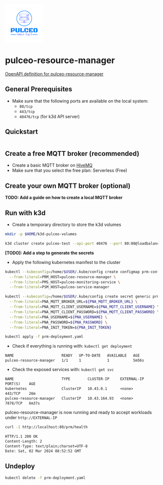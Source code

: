 <img src="docs/assets/pulceo-logo-color.png" alt="pulceo-logo" width="25%" height="auto"/>

# pulceo-resource-manager 

[OpenAPI definition for pulceo-resource-manager](https://spboehm.github.io/pulceo-resource-manager/)

## General Prerequisites

- Make sure that the following ports are available on the local system:
  - `80/tcp`
  - `443/tcp`
  - `40476/tcp` (for k3d API server)

## Quickstart

```bash
```

## Create a free MQTT broker (recommended)

- Create a basic MQTT broker on [HiveMQ](https://console.hivemq.cloud/?utm_source=HiveMQ+Pricing+Page&utm_medium=serverless+signup+CTA+Button&utm_campaign=HiveMQ+Cloud+PaaS&utm_content=serverless)
- Make sure that you select the free plan: Serverless (Free)

## Create your own MQTT broker (optional)

**TODO: Add a guide on how to create a local MQTT broker**

## Run with k3d

- Create a temporary directory to store the k3d volumes
```bash
mkdir -p $HOME/k3d-pulceo-volumes
```
```bash
k3d cluster create pulceo-test --api-port 40476 --port 80:80@loadbalancer --volume $HOME/k3d-pulceo-volumes:/var/lib/rancher/k3s/storage@all
```

**[TODO]: Add a step to generate the secrets**
- Apply the following kubernetes manifest to the cluster
```bash
kubectl --kubeconfig=/home/$USER/.kube/config create configmap prm-configmap \
  --from-literal=PRM_HOST=pulceo-resource-manager \
  --from-literal=PMS_HOST=pulceo-monitoring-service \
  --from-literal=PSM_HOST=pulceo-service-manager
```
```bash
kubectl --kubeconfig=/home/$USER/.kube/config create secret generic prm-credentials \
  --from-literal=PNA_MQTT_BROKER_URL=${PNA_MQTT_BROKER_URL} \
  --from-literal=PNA_MQTT_CLIENT_USERNAME=${PNA_MQTT_CLIENT_USERNAME} \
  --from-literal=PNA_MQTT_CLIENT_PASSWORD=${PNA_MQTT_CLIENT_PASSWORD} \
  --from-literal=PNA_USERNAME=${PNA_USERNAME} \
  --from-literal=PNA_PASSWORD=${PNA_PASSWORD} \
  --from-literal=PNA_INIT_TOKEN=${PNA_INIT_TOKEN}
```
```bash
kubectl apply -f prm-deployment.yaml
```

- Check if everything is running with: `kubectl get deployment`
```
NAME                      READY   UP-TO-DATE   AVAILABLE   AGE
pulceo-resource-manager   1/1     1            1           5m56s
```

- Check the exposed services with: `kubectl get svc`
```
NAME                      TYPE        CLUSTER-IP     EXTERNAL-IP   PORT(S)    AGE
kubernetes                ClusterIP   10.43.0.1      <none>        443/TCP    26m
pulceo-resource-manager   ClusterIP   10.43.164.93   <none>        7878/TCP   6m37s
```

pulceo-resource-manager is now running and ready to accept workloads under `http://EXTERNAL-IP`

```bash
curl -I http://localhost:80/prm/health
```
```
HTTP/1.1 200 OK
Content-Length: 2
Content-Type: text/plain;charset=UTF-8
Date: Sat, 02 Mar 2024 08:52:52 GMT
```

## Undeploy

```bash
kubectl delete -f prm-deployment.yaml
```
